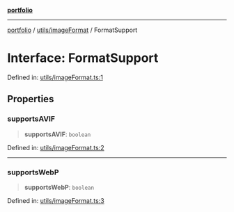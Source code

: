 [**portfolio**](../../../README.md)

***

[portfolio](../../../modules.md) / [utils/imageFormat](../README.md) / FormatSupport

# Interface: FormatSupport

Defined in: [utils/imageFormat.ts:1](https://github.com/tnorlund/Portfolio/blob/48f1609a0d582c1e2af709d688e3e37b06cdaa4a/portfolio/utils/imageFormat.ts#L1)

## Properties

### supportsAVIF

> **supportsAVIF**: `boolean`

Defined in: [utils/imageFormat.ts:2](https://github.com/tnorlund/Portfolio/blob/48f1609a0d582c1e2af709d688e3e37b06cdaa4a/portfolio/utils/imageFormat.ts#L2)

***

### supportsWebP

> **supportsWebP**: `boolean`

Defined in: [utils/imageFormat.ts:3](https://github.com/tnorlund/Portfolio/blob/48f1609a0d582c1e2af709d688e3e37b06cdaa4a/portfolio/utils/imageFormat.ts#L3)
